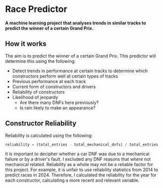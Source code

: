 # Race Predictor
**A machine learning project that analyses trends in similar tracks to predict the winner of a certain Grand Prix.**  

## How it works
The aim is to predict the winner of a certain Grand Prix. This predictor will determine this using the following:
- Detect trends in performance at certain tracks to determine which constructors perform well at certain types of tracks
- Previous performance at each track
- Current form of constructors and drivers
- Reliability of constructors
- Likelihood of jeopardy
  - Are there many DNFs here previously?
  - Is rain likely to make an appearance?

## Constructor Reliability
Reliability is calculated using the following:  
```python
reliability = (total_entries - total_mechanical_dnfs) / total_entries
```

It is important to decipher whether a car DNF was due to a mechanical failure or by a driver's fault.
I excluded any DNF reasons that where not mechanical related. Reliability as a whole may not be a reliable factor for this project.
For example, it is unfair to use reliability statistics from 2014 to predict races in 2024.
Therefore, I calculated the reliability for the year for each constructor, calculating a more recent and relevant variable.